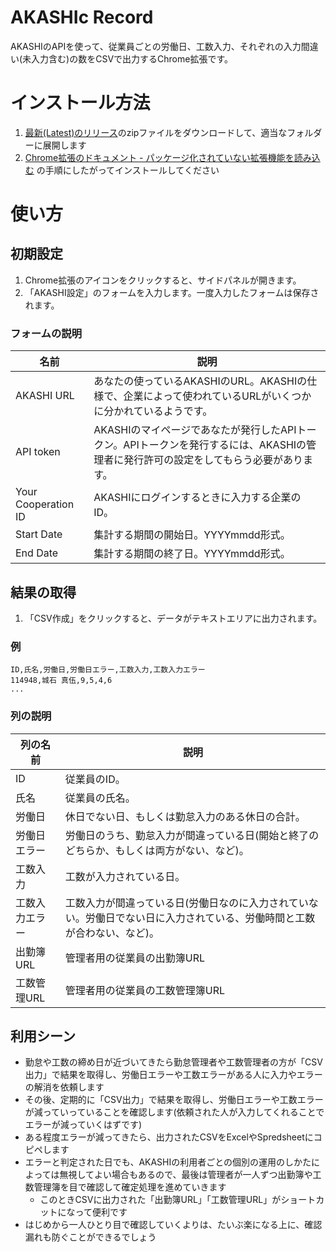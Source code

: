 # AKASHIc Record

AKASHIのAPIを使って、従業員ごとの労働日、工数入力、それぞれの入力間違い(未入力含む)の数をCSVで出力するChrome拡張です。

# インストール方法

1. [最新(Latest)のリリース](https://github.com/mjusui/akashic-record/releases)のzipファイルをダウンロードして、適当なフォルダーに展開します
1. [Chrome拡張のドキュメント - パッケージ化されていない拡張機能を読み込む](https://developer.chrome.com/docs/extensions/get-started/tutorial/hello-world?hl=ja#load-unpacked) の手順にしたがってインストールしてください

# 使い方


## 初期設定

1. Chrome拡張のアイコンをクリックすると、サイドパネルが開きます。
1. 「AKASHI設定」のフォームを入力します。一度入力したフォームは保存されます。

### フォームの説明

名前 | 説明
--- | ---
AKASHI URL | あなたの使っているAKASHIのURL。AKASHIの仕様で、企業によって使われているURLがいくつかに分かれているようです。
API token | AKASHIのマイページであなたが発行したAPIトークン。APIトークンを発行するには、AKASHIの管理者に発行許可の設定をしてもらう必要があります。
Your Cooperation ID | AKASHIにログインするときに入力する企業のID。
Start Date | 集計する期間の開始日。YYYYmmdd形式。
End Date | 集計する期間の終了日。YYYYmmdd形式。

## 結果の取得

1. 「CSV作成」をクリックすると、データがテキストエリアに出力されます。

### 例

```example.csv
ID,氏名,労働日,労働日エラー,工数入力,工数入力エラー
114948,城石 真伍,9,5,4,6
...
```
### 列の説明

列の名前 | 説明
---|---
ID | 従業員のID。
氏名 | 従業員の氏名。
労働日 | 休日でない日、もしくは勤怠入力のある休日の合計。
労働日エラー | 労働日のうち、勤怠入力が間違っている日(開始と終了のどちらか、もしくは両方がない、など)。
工数入力 | 工数が入力されている日。
工数入力エラー | 工数入力が間違っている日(労働日なのに入力されていない。労働日でない日に入力されている、労働時間と工数が合わない、など)。
出勤簿URL | 管理者用の従業員の出勤簿URL
工数管理URL | 管理者用の従業員の工数管理簿URL

## 利用シーン

- 勤怠や工数の締め日が近づいてきたら勤怠管理者や工数管理者の方が「CSV出力」で結果を取得し、労働日エラーや工数エラーがある人に入力やエラーの解消を依頼します
- その後、定期的に「CSV出力」で結果を取得し、労働日エラーや工数エラーが減っていっていることを確認します(依頼された人が入力してくれることでエラーが減っていくはずです)
- ある程度エラーが減ってきたら、出力されたCSVをExcelやSpredsheetにコピペします
- エラーと判定された日でも、AKASHIの利用者ごとの個別の運用のしかたによっては無視してよい場合もあるので、最後は管理者が一人ずつ出勤簿や工数管理簿を目で確認して確定処理を進めていきます
  - このときCSVに出力された「出勤簿URL」「工数管理URL」がショートカットになって便利です
- はじめから一人ひとり目で確認していくよりは、たいぶ楽になる上に、確認漏れも防ぐことができるでしょう


